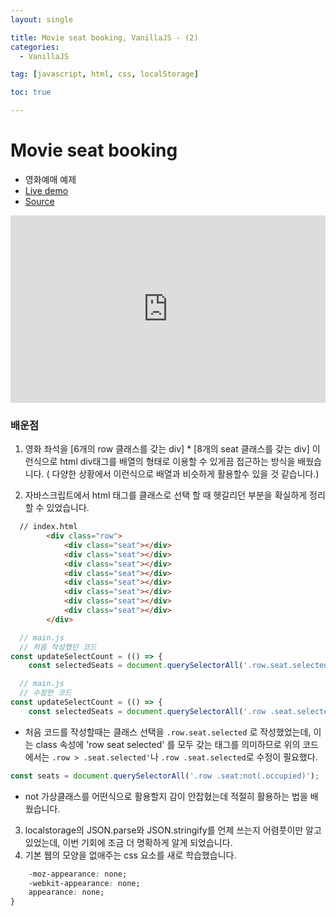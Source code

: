 ```yaml
---
layout: single

title: Movie seat booking, VanillaJS - (2)
categories:
  - VanillaJS

tag: [javascript, html, css, localStorage]

toc: true

---
```


# Movie seat booking
+ 영화예매 예제
+ <a href='https://codepen.io/kim7720/pen/OJQNKwE'>Live demo </a>
+ <a href='https://github.com/bo-oseng/vanilla_javascript_pratice_projects/tree/main/Movie%20seat%20booking'>Source </a>

<iframe height="300" style="width: 100%;" scrolling="no" title="Movie seat Booking" src="https://codepen.io/kim7720/embed/OJQNKwE?default-tab=html%2Cresult" frameborder="no" loading="lazy" allowtransparency="true" allowfullscreen="true">
  See the Pen <a href="https://codepen.io/kim7720/pen/OJQNKwE">
  Movie seat Booking</a> by KimBosung (<a href="https://codepen.io/kim7720">@kim7720</a>)
  on <a href="https://codepen.io">CodePen</a>.
</iframe>


### 배운점
1. 영화 좌석을 [6개의 row 클래스를 갖는 div]  *  [8개의 seat 클래스를 갖는 div] 이런식으로 html div태그를 배열의 형태로 이용할 수 있게끔 접근하는 방식을 배웠습니다. ( 다양한 상황에서 이런식으로 배열과 비슷하게 활용할수 있을 것 같습니다.)  
   
2. 자바스크립트에서 html 태그를 클래스로 선택 할 때 헷갈리던 부분을 확실하게 정리할 수 있었습니다.

```html
  // index.html
        <div class="row">
            <div class="seat"></div>
            <div class="seat"></div>
            <div class="seat"></div>
            <div class="seat"></div>
            <div class="seat"></div>
            <div class="seat"></div>
            <div class="seat"></div>
            <div class="seat"></div>
        </div>
```
```javascript
  // main.js
  // 처음 작성했던 코드 
const updateSelectCount = (() => {
    const selectedSeats = document.querySelectorAll('.row.seat.selected');

````

```javascript
  // main.js
  // 수정한 코드
const updateSelectCount = (() => {
    const selectedSeats = document.querySelectorAll('.row .seat.selected');

````
  +  처음 코드를 작성할때는 클래스 선택을 ```.row.seat.selected``` 로 작성했었는데, 이는 class 속성에 'row seat selected' 를 모두 갖는 태그를 의미하므로 위의 코드에서는 ```.row > .seat.selected'```나 ```.row .seat.selected```로 수정이 필요했다.  
  
```javascript
const seats = document.querySelectorAll('.row .seat:not(.occupied)');
```
  + not 가상클래스를 어떤식으로 활용할지 감이 안잡혔는데 적절히 활용하는 법을 배웠습니다.    
3. localstorage의 JSON.parse와 JSON.stringify를 언제 쓰는지 어렴풋이만 알고 있었는데, 이번 기회에 조금 더 명확하게 알게 되었습니다.
4. 기본 웹의 모양을 없애주는 css 요소를 새로 학습했습니다.  
```css
    -moz-appearance: none;
    -webkit-appearance: none;
    appearance: none;
}
```
